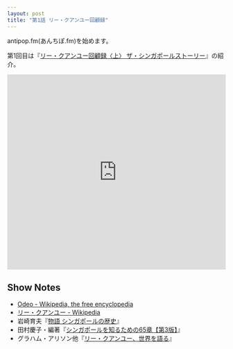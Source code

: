 ```yaml
---
layout: post
title: "第1話 リー・クアンユー回顧録"
---
```


antipop.fm(あんちぽ.fm)を始めます。

第1回目は『[リー・クアンユー回顧録〈上〉 ザ・シンガポールストーリー](http://www.amazon.co.jp/exec/obidos/ASIN/4532163625/antipop-22/)』の紹介。

<iframe width="100%" height="450" scrolling="no" frameborder="no" src="https://w.soundcloud.com/player/?url=https%3A//api.soundcloud.com/tracks/234329921&amp;auto_play=false&amp;hide_related=false&amp;show_comments=true&amp;show_user=true&amp;show_reposts=false&amp;visual=true"></iframe>

## Show Notes

  * [Odeo - Wikipedia, the free encyclopedia](https://en.wikipedia.org/wiki/Odeo)
  * [リー・クアンユー - Wikipedia](https://ja.wikipedia.org/wiki/%E3%83%AA%E3%83%BC%E3%83%BB%E3%82%AF%E3%82%A2%E3%83%B3%E3%83%A6%E3%83%BC)
  * 岩崎育夫『[物語 シンガポールの歴史](http://www.amazon.co.jp/dp/4121022084/ref=nosim/antipop-22)』
  * 田村慶子・編著『[シンガポールを知るための65章【第3版】](http://www.amazon.co.jp/dp/4750338214/ref=nosim/antipop-22)』
  * グラハム・アリソン他『[リー・クアンユー、世界を語る](http://www.amazon.co.jp/dp/B00F5NTOGS/ref=nosim/antipop-22)』
